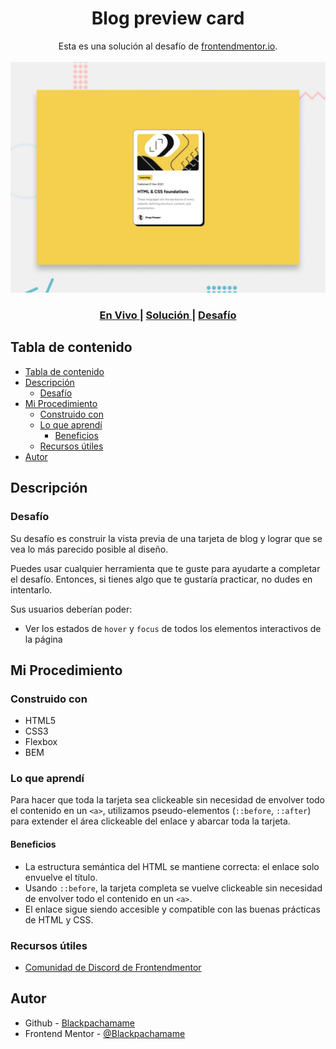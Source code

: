 <h1 align="center">Blog preview card</h1>

<div align="center">
   Esta es una solución al desafío de <a href="https://www.frontendmentor.io/">frontendmentor.io</a>.
</div>
<br>
<div align="center">
<img src="design/preview.jpg"></img>
  <h3>
    <a href="https://blackpachamame.github.io/frontendmentor/newbie/blog-preview-card/">
      En Vivo
    </a>
    <span> | </span>
    <a href="https://www.frontendmentor.io/solutions/blog-preview-card-kHOkfDFWsq">
      Solución
    </a>
   <span> | </span>
    <a href="https://www.frontendmentor.io/challenges/blog-preview-card-ckPaj01IcS">
      Desafío
    </a>
  </h3>
</div>

## Tabla de contenido

- [Tabla de contenido](#tabla-de-contenido)
- [Descripción](#descripción)
  - [Desafío](#desafío)
- [Mi Procedimiento](#mi-procedimiento)
  - [Construido con](#construido-con)
  - [Lo que aprendí](#lo-que-aprendí)
    - [Beneficios](#beneficios)
  - [Recursos útiles](#recursos-útiles)
- [Autor](#autor)

## Descripción

### Desafío

Su desafío es construir la vista previa de una tarjeta de blog y lograr que se vea lo más parecido posible al diseño.

Puedes usar cualquier herramienta que te guste para ayudarte a completar el desafío. Entonces, si tienes algo que te gustaría practicar, no dudes en intentarlo.

Sus usuarios deberían poder:

- Ver los estados de `hover` y `focus` de todos los elementos interactivos de la página

## Mi Procedimiento

### Construido con

- HTML5
- CSS3
- Flexbox
- BEM

### Lo que aprendí

Para hacer que toda la tarjeta sea clickeable sin necesidad de envolver todo el contenido en un `<a>`, utilizamos pseudo-elementos (`::before`, `::after`) para extender el área clickeable del enlace y abarcar toda la tarjeta.

#### Beneficios
- La estructura semántica del HTML se mantiene correcta: el enlace solo envuelve el título.
- Usando `::before`, la tarjeta completa se vuelve clickeable sin necesidad de envolver todo el contenido en un `<a>`.
- El enlace sigue siendo accesible y compatible con las buenas prácticas de HTML y CSS.

### Recursos útiles

- [Comunidad de Discord de Frontendmentor](https://discord.com/invite/UAfh3qzhYb)

## Autor

- Github - [Blackpachamame](https://github.com/Blackpachamame)
- Frontend Mentor - [@Blackpachamame](https://www.frontendmentor.io/profile/Blackpachamame)
